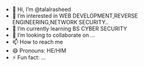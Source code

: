 - 👋 Hi, I’m @talalrasheed
- 👀 I’m interested in WEB DEVELOPMENT,REVERSE ENGINEERING,NETWORK SECURITY..
- 🌱 I’m currently learning BS CYBER SECURITY
- 💞️ I’m looking to collaborate on ...
- 📫 How to reach me 
- 😄 Pronouns: HE/HIM
- ⚡ Fun fact: ...

<!---
talalrasheed/talalrasheed is a ✨ special ✨ repository because its `README.md` (this file) appears on your GitHub profile.
You can click the Preview link to take a look at your changes.
--->

